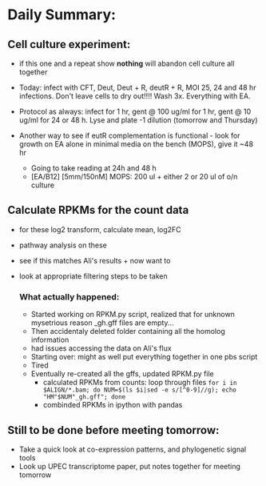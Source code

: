 # Daily Summary:

## Cell culture experiment:

* if this one and a repeat show **nothing** will abandon cell culture all together
* Today: infect with CFT, Deut, Deut + R, deutR + R, MOI 25, 24 and 48 hr infections. Don't leave cells to dry out!!!! Wash 3x. Everything with EA. 
* Protocol as always: infect for 1 hr, gent @ 100 ug/ml for 1 hr, gent @ 10 ug/ml for 24 or 48 h. Lyse and plate -1 dilution (tomorrow and Thursday)

* Another way to see if eutR complementation is functional - look for growth on EA alone in minimal media on the bench (MOPS), give it ~48 hr
	* Going to take reading at 24h and 48 h
	* [EA/B12] [5mm/150nM] MOPS: 200 ul + either 2 or 20 ul of o/n culture 

	
## Calculate RPKMs for the count data
	
* for these log2 transform, calculate mean, log2FC
* pathway analysis on these
* see if this matches Ali's results + now want to 
* look at appropriate filtering steps to be taken
	
	### What actually happened:

	* Started working on RPKM.py script, realized that for unknown mysetrious reason _gh.gff files are empty...
	* Then accidentaly deleted folder containing all the homolog information
	* had issues accessing the data on Ali's flux
	* Starting over: might as well put everything together in one pbs script
	* Tired
	* Eventually re-created all the gffs, updated RPKM.py file
		* calculated RPKMs from counts: loop through files `for i in $ALIGN/*.bam; do NUM=$(ls $i|sed -e s/[^0-9]//g); echo "HM"$NUM"_gh.gff"; done`
		* combinded RPKMs in ipython with pandas
		
	
## Still to be done before meeting tomorrow:	
* Take a quick look at co-expression patterns, and phylogenetic signal tools 
* Look up UPEC transcriptome paper, put notes together for meeting tomorrow

